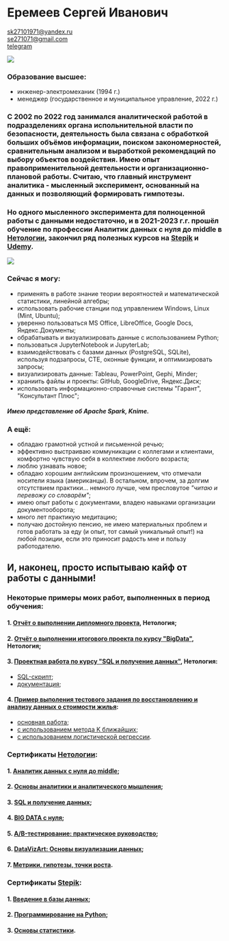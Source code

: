 # **Еремеев Сергей Иванович**

sk27101971@yandex.ru   
se271071@gmail.com   
[telegram](https://t.me/Kinick)   

![](https://drive.google.com/uc?export=view&id=1ofuZb5d5tpov_JrXR5CtBZqZERz4ksWj)

### Образование высшее:   
- инженер-электромеханик (1994 г.)   
- менеджер (государственное и муниципальное управление, 2022 г.)   


### С 2002 по 2022 год занимался аналитической работой в подразделениях органа испольнительной власти по безопасности, деятельность была связана с обработкой больших объёмов информации, поиском закономерностей, сравнительным анализом и выработкой рекомендаций по выбору объектов воздействия. Имею опыт правоприменительной деятельности и организационно-плановой работы. Считаю, что главный инструмент аналитика - мысленный эксперимент, основанный на данных и позволяющий формировать гимпотезы.
### Но одного мысленного эксперимента для полноценной работы с данными недостаточно, и в 2021-2023 г.г. прошёл обучение по профессии Аналитик данных с нуля до middle в [Нетологии](https://netology.ru/), закончил ряд полезных курсов на [Stepik](https://stepik.org/catalog) и [Udemy](https://www.udemy.com/).

![](https://udcs.ru/upload/iblock/ec7/ec7955cc81d004fc012e7970a5d4ca6b.jpg)

### Сейчас я могу:
* применять в работе знание теории вероятностей и математической статистики, линейной алгебры;
* использовать рабочие станции под управлением Windows, Linux (Mint, Ubuntu);
* уверенно пользоваться MS Office, LibreOffice, Google Docs, Яндекс.Документы;
* обрабатывать и визуализировать данные с использованием Python;
* пользоваться JupyterNotebook и JupyterLab;
* взаимодействовать с базами данных (PostgreSQL, SQLite), используя подзапросы, CTE, оконные функции, и оптимизировать запросы;
* визуализировать данные: Tableau, PowerPoint, Gephi, Minder;
* храниить файлы и проекты: GitHub, GoogleDrive, Яндекс.Диск;
* использовать информационно-справочные системы "Гарант", "Консультант Плюс";
##### Имею представление об Apache Spark, Knime.

### А ещё:
* обладаю грамотной устной и письменной речью;   
* эффективно выстраиваю коммуникации с коллегами и клиентами, комфортно чувствую себя в коллективе любого возраста;   
* люблю узнавать новое;    
* обладаю хорошим английским произношением, что отмечали носители языка (американцы). В остальном, впрочем, за долгим отсутствием практики... немного лучше, чем пресловутое *"читаю и перевожу со словарём"*;
* имею опыт работы с документами, владею навыками организации документооборота;   
* много лет практикую медитацию;    
* получаю достойную пенсию, не имею материальных проблем и готов работать за еду (и опыт, тот самый уникальный опыт!) на любой позиции, если это приносит радость мне и пользу работодателю.   

## И, наконец, просто испытываю кайф от работы с данными!

### Некоторые примеры моих работ, выполненных в период обучения:
#### 1.   [Отчёт о выполнении дипломного проекта](https://github.com/s-eremeev/eremeev/blob/eremeev/project_final%20_2.0.ipynb), Нетология;
#### 2.   [Отчёт о выполнении итогового проекта по курсу "BigData"](https://github.com/s-eremeev/eremeev/blob/eremeev/bd_project_work.ipynb), Нетология;
#### 3.   [Проектная работа по курсу "SQL и получение данных"](https://github.com/s-eremeev/eremeev/tree/eremeev/sql_project), Нетология:
* [SQL-скрипт](https://github.com/s-eremeev/eremeev/blob/eremeev/sql_project/eremeev.sql);
* [документация](https://github.com/s-eremeev/eremeev/blob/eremeev/sql_project/eremeev.pdf);
#### 4.  [Пример выполения тестового задания по восстановлению и анализу данных о стоимости жилья](https://github.com/s-eremeev/eremeev/tree/eremeev/test_project_California):   
* [основная работа](https://github.com/s-eremeev/eremeev/blob/eremeev/test_project_California/test_project.ipynb);
* [с использованием метода K ближайших](https://github.com/s-eremeev/eremeev/blob/eremeev/test_project_California/test_project_KNN.ipynb);
* [с использованием логистической регрессии](https://github.com/s-eremeev/eremeev/blob/eremeev/test_project_California/test_project_lr.ipynb).
### Сертификаты [Нетологии](https://netology.ru/):
#### 1.   [Аналитик данных с нуля до middle](https://github.com/s-eremeev/eremeev/blob/eremeev/certificates/big_certificate.pdf);
#### 2.   [Основы аналитики и аналитического мышления](https://github.com/s-eremeev/eremeev/blob/eremeev/certificates/start.pdf);
#### 3.   [SQL и получение данных](https://github.com/s-eremeev/eremeev/blob/eremeev/certificates/sql.pdf);
#### 4.   [BIG DATA с нуля](https://github.com/s-eremeev/eremeev/blob/eremeev/certificates/big_data.pdf);
#### 5.   [A/B-тестирование: практическое руководство](https://github.com/s-eremeev/eremeev/blob/eremeev/certificates/abt.pdf);
#### 6.   [DataVizArt: Основы визуализации данных](https://github.com/s-eremeev/eremeev/blob/eremeev/certificates/data_viz_art.pdf);
#### 7.   [Метрики, гипотезы, точки роста](https://github.com/s-eremeev/eremeev/blob/eremeev/certificates/mgt.pdf).
### Сертификаты [Stepik](https://stepik.org/catalog):
#### 1.   [Введение в базы данных](https://github.com/s-eremeev/eremeev/blob/eremeev/certificates/stepik-certificate-551-0db3075.pdf);
#### 2.   [Программирование на Python](https://github.com/s-eremeev/eremeev/blob/eremeev/certificates/stepik-certificate-67-17b28de.pdf);
#### 3.   [Основы статистики](https://github.com/s-eremeev/eremeev/blob/eremeev/certificates/stepik-certificate-76-0303dca.pdf).
